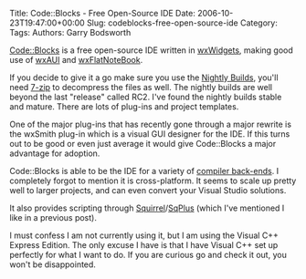 Title: Code::Blocks - Free Open-Source IDE
Date: 2006-10-23T19:47:00+00:00
Slug: codeblocks-free-open-source-ide
Category: 
Tags: 
Authors: Garry Bodsworth

<a href="http://www.codeblocks.org">Code::Blocks</a> is a free open-source IDE written in <a href="http://www.wxwidgets.org">wxWidgets</a>, making good use of <a href="http://www.kirix.com/community/wxaui.html">wxAUI</a> and <a href="http://sourceforge.net/projects/wxflatnotebook">wxFlatNoteBook</a>.

If you decide to give it a go make sure you use the <a href="http://forums.codeblocks.org/index.php?PHPSESSID=d5fa3b82510a71c14c07404cb09e1492&board=20.0">Nightly Builds</a>, you'll need <a href="http://www.7-zip.org/">7-zip</a> to decompress the files as well.  The nightly builds are well beyond the last "release" called RC2.  I've found the nightly builds stable and mature.  There are lots of plug-ins and project templates.

One of the major plug-ins that has recently gone through a major rewrite is the wxSmith plug-in which is a visual GUI designer for the IDE.  If this turns out to be good or even just average it would give Code::Blocks a major advantage for adoption.

Code::Blocks is able to be the IDE for a variety of <a href="http://wiki.codeblocks.org/index.php?title=Installing_a_supported_compiler">compiler back-ends</a>.  I completely forgot to mention it is cross-platform.  It seems to scale up pretty well to larger projects, and can even convert your Visual Studio solutions.

It also provides scripting through <a href="http://www.squirrel-lang.org">Squirrel</a>/<a href="http://wiki.squirrel-lang.org/default.aspx/SquirrelWiki/SqPlus.html">SqPlus</a> (which I've mentioned I like in a previous post).

I must confess I am not currently using it, but I am using the Visual C++ Express Edition.  The only excuse I have is that I have Visual C++ set up perfectly for what I want to do.  If you are curious go and check it out, you won't be disappointed.